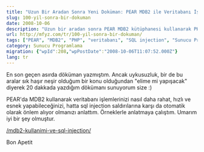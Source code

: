 ```yaml
---
title: "Uzun Bir Aradan Sonra Yeni Doküman: PEAR MDB2 ile Veritabanı İşlemleri"
slug: 100-yil-sonra-bir-dokuman
date: 2008-10-06
description: "Uzun bir aradan sonra PEAR MDB2 kütüphanesi kullanarak PHP'de veritabanı işlemlerini kolaylaştırma, hızlandırma ve SQL injection saldırılarına karşı koruma yöntemlerini anlatan yeni bir doküman yayınladığını duyuruyor."
url: http://mfyz.com/tr/100-yil-sonra-bir-dokuman/
tags: ["PEAR", "MDB2", "PHP", "veritabanı", "SQL injection", "Sunucu Programlama", "tutorial", "güvenlik", "programlama"]
category: Sunucu Programlama
migration: {"wpId":208,"wpPostDate":"2008-10-06T11:07:52.000Z"}
lang: tr
---
```


En son geçen asırda döküman yazmıştım. Ancak uykusuzluk, bir de bu aralar sık haşır neşir olduğum bir konu olduğundan "elime mi yapışacak" diyerek 20 dakkada yazdığım dökümanı sunuyorum size :)

PEAR'da MDB2 kullanarak veritabanı işlemlerinizi nasıl daha rahat, hızlı ve esnek yapabileceğinizi, hatta sql injection saldırılarına karşı da otomatik olarak önlem alıyor olmanızı anlattım. Örneklerle anlatmaya çalıştım. Umarım iyi bir şey olmuştur.

[/mdb2-kullanimi-ve-sql-injection/](/mdb2-kullanimi-ve-sql-injection/)

Bon Apetit